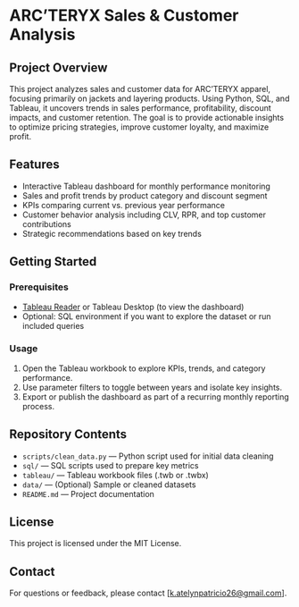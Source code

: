 # ARC’TERYX Sales & Customer Analysis

## Project Overview  
This project analyzes sales and customer data for ARC’TERYX apparel, focusing primarily on jackets and layering products. Using Python, SQL, and Tableau, it uncovers trends in sales performance, profitability, discount impacts, and customer retention. The goal is to provide actionable insights to optimize pricing strategies, improve customer loyalty, and maximize profit.

## Features  
- Interactive Tableau dashboard for monthly performance monitoring  
- Sales and profit trends by product category and discount segment  
- KPIs comparing current vs. previous year performance  
- Customer behavior analysis including CLV, RPR, and top customer contributions  
- Strategic recommendations based on key trends

## Getting Started  

### Prerequisites  
- [Tableau Reader](https://www.tableau.com/products/reader) or Tableau Desktop (to view the dashboard)  
- Optional: SQL environment if you want to explore the dataset or run included queries

### Usage  
1. Open the Tableau workbook to explore KPIs, trends, and category performance.  
2. Use parameter filters to toggle between years and isolate key insights.  
3. Export or publish the dashboard as part of a recurring monthly reporting process.

## Repository Contents  
- `scripts/clean_data.py` — Python script used for initial data cleaning  
- `sql/` — SQL scripts used to prepare key metrics  
- `tableau/` — Tableau workbook files (.twb or .twbx)  
- `data/` — (Optional) Sample or cleaned datasets  
- `README.md` — Project documentation

## License  
This project is licensed under the MIT License.

## Contact  
For questions or feedback, please contact [k.atelynpatricio26@gmail.com].


  
